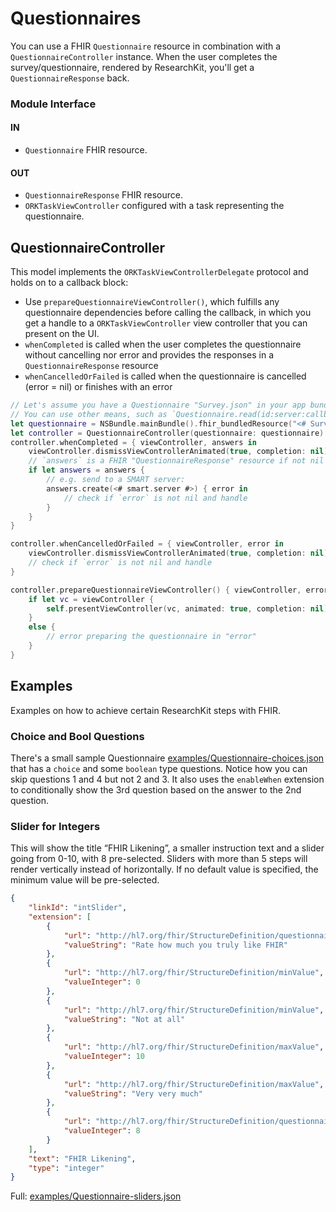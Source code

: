 Questionnaires
==============

You can use a FHIR `Questionnaire` resource in combination with a `QuestionnaireController` instance.
When the user completes the survey/questionnaire, rendered by ResearchKit, you'll get a `QuestionnaireResponse` back.

### Module Interface

#### IN
- `Questionnaire` FHIR resource.

#### OUT
- `QuestionnaireResponse` FHIR resource.
- `ORKTaskViewController` configured with a task representing the questionnaire.


QuestionnaireController
-----------------------

This model implements the `ORKTaskViewControllerDelegate` protocol and holds on to a callback block:

- Use `prepareQuestionnaireViewController()`, which fulfills any questionnaire dependencies before calling the callback, in which you get a handle to a `ORKTaskViewController` view controller that you can present on the UI.
- `whenCompleted` is called when the user completes the questionnaire without cancelling nor error and provides the responses in a `QuestionnaireResponse` resource
- `whenCancelledOrFailed` is called when the questionnaire is cancelled (error = nil) or finishes with an error


```swift
// Let's assume you have a Questionnaire "Survey.json" in your app bundle
// You can use other means, such as `Questionnaire.read(id:server:callback:)`
let questionnaire = NSBundle.mainBundle().fhir_bundledResource("<# Survey #>")
let controller = QuestionnaireController(questionnaire: questionnaire)
controller.whenCompleted = { viewController, answers in
    viewController.dismissViewControllerAnimated(true, completion: nil)
	// `answers` is a FHIR "QuestionnaireResponse" resource if not nil
    if let answers = answers {
        // e.g. send to a SMART server:
        answers.create(<# smart.server #>) { error in
            // check if `error` is not nil and handle
        }
    }
}

controller.whenCancelledOrFailed = { viewController, error in
    viewController.dismissViewControllerAnimated(true, completion: nil)
	// check if `error` is not nil and handle
}

controller.prepareQuestionnaireViewController() { viewController, error in
    if let vc = viewController {
        self.presentViewController(vc, animated: true, completion: nil)
    }
    else {
        // error preparing the questionnaire in "error"
    }
}
```


Examples
--------

Examples on how to achieve certain ResearchKit steps with FHIR.

### Choice and Bool Questions

There's a small sample Questionnaire [examples/Questionnaire-choices.json](../../examples/Questionnaire-choices.json) that has a `choice` and some `boolean` type questions.
Notice how you can skip questions 1 and 4 but not 2 and 3.
It also uses the `enableWhen` extension to conditionally show the 3rd question based on the answer to the 2nd question.

### Slider for Integers

This will show the title “FHIR Likening”, a smaller instruction text and a slider going from 0-10, with 8 pre-selected.
Sliders with more than 5 steps will render vertically instead of horizontally.
If no default value is specified, the minimum value will be pre-selected.

```json
{
    "linkId": "intSlider",
    "extension": [
        {
            "url": "http://hl7.org/fhir/StructureDefinition/questionnaire-instruction",
            "valueString": "Rate how much you truly like FHIR"
        },
        {
            "url": "http://hl7.org/fhir/StructureDefinition/minValue",
            "valueInteger": 0
        },
        {
            "url": "http://hl7.org/fhir/StructureDefinition/minValue",
            "valueString": "Not at all"
        },
        {
            "url": "http://hl7.org/fhir/StructureDefinition/maxValue",
            "valueInteger": 10
        },
        {
            "url": "http://hl7.org/fhir/StructureDefinition/maxValue",
            "valueString": "Very very much"
        },
        {
            "url": "http://hl7.org/fhir/StructureDefinition/questionnaire-defaultValue",
            "valueInteger": 8
        }
    ],
    "text": "FHIR Likening",
    "type": "integer"
}
```

Full: [examples/Questionnaire-sliders.json](../../examples/Questionnaire-sliders.json)


